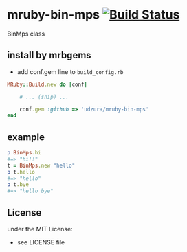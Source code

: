 # mruby-bin-mps   [![Build Status](https://travis-ci.org/udzura/mruby-bin-mps.svg?branch=master)](https://travis-ci.org/udzura/mruby-bin-mps)
BinMps class
## install by mrbgems
- add conf.gem line to `build_config.rb`

```ruby
MRuby::Build.new do |conf|

    # ... (snip) ...

    conf.gem :github => 'udzura/mruby-bin-mps'
end
```
## example
```ruby
p BinMps.hi
#=> "hi!!"
t = BinMps.new "hello"
p t.hello
#=> "hello"
p t.bye
#=> "hello bye"
```

## License
under the MIT License:
- see LICENSE file
